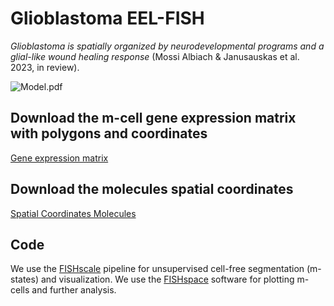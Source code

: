 # Glioblastoma EEL-FISH
*Glioblastoma is spatially organized by neurodevelopmental programs and a glial-like wound healing response* (Mossi Albiach & Janusauskas et al. 2023, in review).

![Model.pdf](https://github.com/linnarsson-lab/glioblastoma_spatial/files/scheme.jpeg)

## Download the m-cell gene expression matrix with polygons and coordinates

[Gene expression matrix](https://storage.googleapis.com/linnarsson-lab-glioblastoma/EEL/DataSubmission/GBM_Linnarsson_EEL.h5ad)

## Download the molecules spatial coordinates
[Spatial Coordinates Molecules](https://storage.googleapis.com/linnarsson-lab-glioblastoma/EEL/DataSubmission/MoleculesLibrary.tar.gz)

## Code
We use the [FISHscale](https://github.com/linnarsson-lab/FISHscale) pipeline for unsupervised cell-free segmentation (m-states) and visualization.
We use the [FISHspace](https://github.com/linnarsson-lab/FISHspace) software for plotting m-cells and further analysis.

